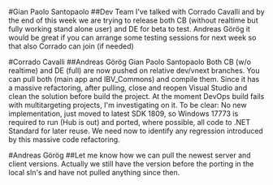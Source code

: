 #Gian Paolo Santopaolo
##Dev Team I've talked with Corrado Cavalli and by the end of this week we are trying to release both CB (without realtime but fully working stand alone user) and DE for beta to test. Andreas Görög it would be great if you can arrange some testing sessions for next week so that also Corrado can join (if needed)

#Corrado Cavalli
##Andreas Görög Gian Paolo Santopaolo Both CB (w/o realtime) and DE (full) are now pushed on relative dev/vnext branches. You can pull both (main app and IBV_Commons) and compile them.
Since it has a massive refactoring, after pulling, close and reopen Visual Studio and clean the solution before build the project.
At the moment DevOps build fails with multitargeting projects, I'm investigating on it.
To be clear: No new implementation, just moved to latest SDK 1809, so Windows 17773 is required to run (Hub is out) and ported, where possible, all code to .NET Standard for later reuse.
We need now to identify any regression introduced by this massive code refactoring.

#Andreas Görög
##Let me know how we can pull the newest server and client versions. Actually we still have the version before the porting in the local sln's and have not pulled anything since then.
